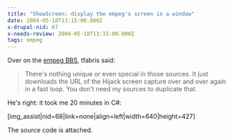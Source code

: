 ```yaml
---
title: "ShowScreen: display the empeg's screen in a window"
date: 2004-05-18T13:15:00.000Z
x-drupal-nid: 67
x-needs-review: 2004-05-18T13:15:00.000Z
tags: empeg
---
```

Over on the [empeg BBS](http://empeg.comms.net/php/showthreaded.php?Cat=&Board=hackers_prog&Number=215408&page=0&view=collapsed&sb=5&o=0), tfabris said:

> There's nothing unique or even special in those sources. It just downloads the URL of the Hijack screen capture over and over again in a fast loop. You don't need my sources to duplicate that.

He's right: it took me 20 minutes in C#:

[img_assist|nid=68|link=none|align=left|width=640|height=427]

The source code is attached.
